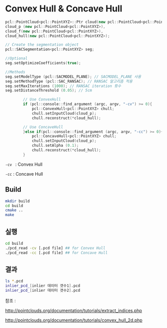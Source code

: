 # Convex Hull & Concave Hull

```c++
pcl::PointCloud<pcl::PointXYZ>::Ptr cloud(new pcl::PointCloud<pcl::PointXYZ>),
cloud_p (new pcl::PointCloud<pcl::PointXYZ>), 
cloud_f(new pcl::PointCloud<pcl::PointXYZ>), 
cloud_hull(new pcl::PointCloud<pcl::PointXYZ>);
```

```C++
// Create the segmentation object
pcl::SACSegmentation<pcl::PointXYZ> seg;

//Optional
seg.setOptimizeCoefficients(true);

//Methods
seg.setModelType (pcl::SACMODEL_PLANE); // SACMODEL_PLANE 사용
seg.setMethodType (pcl::SAC_RANSAC); // RANSAC 알고리즘 적용
seg.setMaxIterations (1000); // RANSAC iteration 횟수
seg.setDistanceThreshold (0.05); // 5cm
```

```c++
		// Use ConvexHull
		if (pcl::console::find_argument (argc, argv, "-cv") >= 0){
			pcl::ConvexHull<pcl::PointXYZ> chull;
			chull.setInputCloud(cloud_p);
			chull.reconstruct(*cloud_hull);

		// Use ConcaveHull
		}else if(pcl::console::find_argument (argc, argv, "-cc") >= 0){
			pcl::ConcaveHull<pcl::PointXYZ> chull;
			chull.setInputCloud(cloud_p);
			chull.setAlpha (0.1);
			chull.reconstruct(*cloud_hull);
		}
```

`-cv ` : Convex Hull

`-cc` : Concave Hull



## Build

```bash
mkdir build
cd build
cmake ..
make
```



## 실행

```bash
cd build
./pcd_read -cv [.pcd file] ## for Convex Hull
./pcd_read -cc [.pcd file] ## for Concave Hull
```



## 결과

```bash
ls *.pcd
inlier_pcd_[inlier 데이터 갯수1].pcd
inlier_pcd_[inlier 데이터 갯수2].pcd
```



참조 : 

http://pointclouds.org/documentation/tutorials/extract_indices.php

http://pointclouds.org/documentation/tutorials/convex_hull_2d.php
